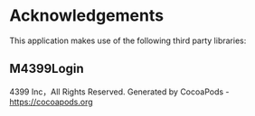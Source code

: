 # Acknowledgements
This application makes use of the following third party libraries:

## M4399Login

4399 Inc，All Rights Reserved.
Generated by CocoaPods - https://cocoapods.org
